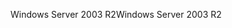<span data-ttu-id="6bf47-101">Windows Server 2003 R2</span><span class="sxs-lookup"><span data-stu-id="6bf47-101">Windows Server 2003 R2</span></span>
